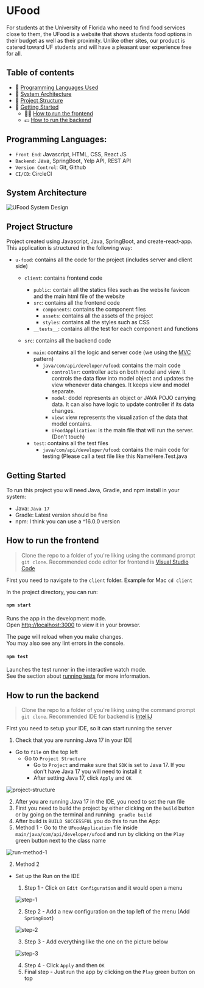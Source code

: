 # UFood
For students at the University of Florida who need to find food services close to them, the UFood is a website that shows students food options in their budget as well as their proximity. Unlike other sites, our product is catered toward UF students and will have a pleasant user experience free for all. 

## Table of contents
- 🚀 [Programming Languages Used](#programming-languages)
- 📒 [System Architecture](#system-architecture)
- 🏅 [Project Structure](#project-structure)
- 👥 [Getting Started](#getting-started)
  - 👨‍💻 [How to run the frontend](#how-to-run-the-frontend)
  - 💵 [How to run the backend](#how-to-run-the-backend)

## Programming Languages: 
- `Front End`: Javascript, HTML, CSS, React JS
- `Backend`: Java, SpringBoot, Yelp API, REST API
- `Version Control`: Git, Github
- `CI/CD`: CircleCI

## System Architecture
![UFood System Design](https://user-images.githubusercontent.com/58098790/193623049-3951a13e-24f8-48a1-967d-0dcadc45f8b9.png)

## Project Structure
Project created using Javascript, Java, SpringBoot, and create-react-app. This application is structured in the following way:
- `u-food`: contains all the code for the project (includes server and client side)
  - `client`: contains frontend code 
    - `public`: contain all the statics files such as the website favicon and the main html file of the website
    - `src`: contains all the frontend code
      - `components`: contains the component files
      - `assets`: contains all the assets of the project
      - `styles`: contains all the styles such as CSS
    - `__tests__`: contains all the test for each component and functions
  
  - `src`: contains all the backend code
    - `main`: contains all the logic and server code (we using the [MVC](https://www.tutorialspoint.com/design_pattern/mvc_pattern.htm) pattern)
      - `java/com/api/developer/ufood`: contains the main code
        - `controller`: controller acts on both model and view. It controls the data flow into model object and updates the view whenever data changes. It keeps view and model separate.
        - `model`: dodel represents an object or JAVA POJO carrying data. It can also have logic to update controller if its data changes.
        - `view`: view represents the visualization of the data that model contains.
        - `UFoodApplication`: is the main file that will run the server. (Don't touch)
     - `test`: contains all the test files
        - `java/com/api/developer/ufood`: contains the main code for testing (Please call a test file like this NameHere.Test.java

## Getting Started
To run this project you will need Java, Gradle, and npm install in your system:
- Java: `Java 17`
- Gradle: Latest version should be fine
- npm: I think you can use a ^16.0.0 version

## How to run the frontend
> Clone the repo to a folder of you're liking using the command prompt `git clone`.
> Recommended code editor for frontend is [Visual Studio Code](https://code.visualstudio.com)

First you need to navigate to the `client` folder. Example for Mac `cd client`

In the project directory, you can run:

#### `npm start`

Runs the app in the development mode.\
Open [http://localhost:3000](http://localhost:3000) to view it in your browser.

The page will reload when you make changes.\
You may also see any lint errors in the console.

#### `npm test`

Launches the test runner in the interactive watch mode.\
See the section about [running tests](https://facebook.github.io/create-react-app/docs/running-tests) for more information.

## How to run the backend
> Clone the repo to a folder of you're liking using the command prompt `git clone`.
> Recommended IDE for backend is [IntelliJ](https://www.jetbrains.com/idea/)

First you need to setup your IDE, so it can start running the server

1. Check that you are running Java 17 in your IDE
  - Go to `file` on the top left
    - Go to `Project Structure`
      - Go to `Project` and make sure that `SDK` is set to Java 17. If you don't have Java 17 you will need to install it
      - After setting Java 17, click `Apply` and `OK`
      
![project-structure](https://user-images.githubusercontent.com/58098790/191312941-70add29a-2ff8-4ae9-bae3-03c285f4cef6.png)

2. After you are running Java 17 in the IDE, you need to set the run file
3. First you need to build the project by either clicking on the `build` button or by going on the terminal and running ` gradle build`
4. After build is `BUILD SUCCESSFUL` you do this to run the App:
  1. Method 1
    - Go to the `UFoodApplication` file inside `main/java/com/api/developer/ufood` and run by clicking on the `Play` green button next to the class name
  
  ![run-method-1](https://user-images.githubusercontent.com/58098790/191313836-f226ba9b-1d7c-4cff-8105-140b5d603cfc.png)
  
  2. Method 2
  - Set up the Run on the IDE
  
    1. Step 1 - Click on `Edit Configuration` and it would open a menu
    
      ![step-1](https://user-images.githubusercontent.com/58098790/191316103-aba061e0-6dd6-4ba1-b811-cbd7c6c5a905.png)
      
    2. Step 2 - Add a new configuration on the top left of the menu (Add `SpringBoot`)
    
      ![step-2](https://user-images.githubusercontent.com/58098790/191317246-27689878-1a75-4e78-b6ec-2b3176168a34.png)
    
    3. Step 3 - Add everything like the one on the picture below
    
      ![step-3](https://user-images.githubusercontent.com/58098790/191317485-9cec04b3-3330-4e1f-98ed-5e4112fc5dd3.png)
    
    4. Step 4 - Click `Apply` and then `OK`
    5. Final step - Just run the app by clicking on the `Play` green button on top
    
